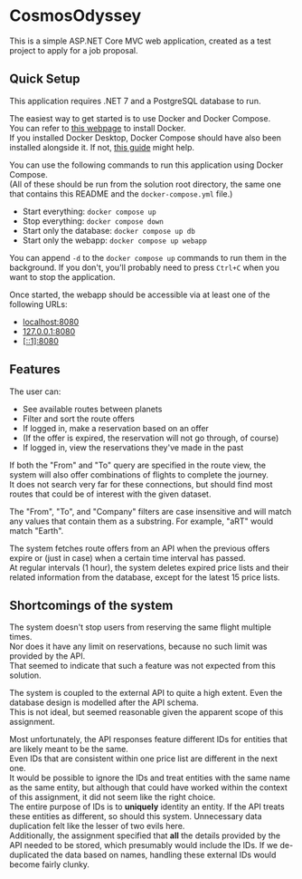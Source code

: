 # CosmosOdyssey

This is a simple ASP.NET Core MVC web application, created as a test project to apply for a job proposal.

## Quick Setup
This application requires .NET 7 and a PostgreSQL database to run.  

The easiest way to get started is to use Docker and Docker Compose.  
You can refer to [this webpage](https://docs.docker.com/engine/install/) to install Docker.  
If you installed Docker Desktop, Docker Compose should have also been installed alongside it. If not, [this guide](https://docs.docker.com/compose/install/linux/) might help.

You can use the following commands to run this application using Docker Compose.  
(All of these should be run from the solution root directory, the same one that contains this README and the `docker-compose.yml` file.)

- Start everything: `docker compose up`
- Stop everything: `docker compose down`
- Start only the database: `docker compose up db`
- Start only the webapp: `docker compose up webapp`

You can append `-d` to the `docker compose up` commands to run them in the background.
If you don't, you'll probably need to press `Ctrl+C` when you want to stop the application.

Once started, the webapp should be accessible via at least one of the following URLs:
- [localhost:8080](http://localhost:8080)
- [127.0.0.1:8080](http://127.0.0.1:8080)
- [[::1]:8080](http://[::1]:8080)

## Features

The user can:
- See available routes between planets
- Filter and sort the route offers
- If logged in, make a reservation based on an offer
- (If the offer is expired, the reservation will not go through, of course)
- If logged in, view the reservations they've made in the past

If both the "From" and "To" query are specified in the route view, the system will also offer combinations of flights to complete the journey.  
It does not search very far for these connections, but should find most routes that could be of interest with the given dataset.

The "From", "To", and "Company" filters are case insensitive and will match any values that contain them as a substring.
For example, "aRT" would match "Earth".

The system fetches route offers from an API when the previous offers expire
or (just in case) when a certain time interval has passed.  
At regular intervals (1 hour), the system deletes expired price lists and their related information from the database,
except for the latest 15 price lists.

## Shortcomings of the system

The system doesn't stop users from reserving the same flight multiple times.  
Nor does it have any limit on reservations, because no such limit was provided by the API.  
That seemed to indicate that such a feature was not expected from this solution.

The system is coupled to the external API to quite a high extent. Even the database design is modelled after the API schema.  
This is not ideal, but seemed reasonable given the apparent scope of this assignment.

Most unfortunately, the API responses feature different IDs for entities that are likely meant to be the same.  
Even IDs that are consistent within one price list are different in the next one.  
It would be possible to ignore the IDs and treat entities with the same name as the same entity,
but although that could have worked within the context of this assignment, it did not seem like the right choice.  
The entire purpose of IDs is to **uniquely** identity an entity. If the API treats these entities as different, so should this system. Unnecessary data duplication felt like the lesser of two evils here.  
Additionally, the assignment specified that **all** the details provided by the API needed to be stored,
which presumably would include the IDs. If we de-duplicated the data based on names, handling these external IDs would become fairly clunky.

